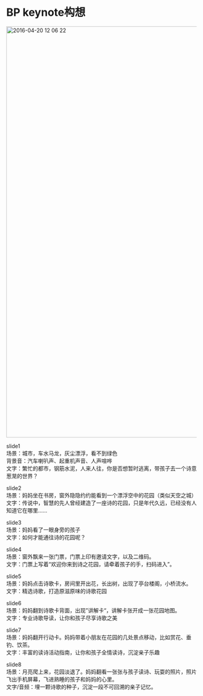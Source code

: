 # BP keynote构想  

<img width="1086" alt="2016-04-20 12 06 22" src="https://cloud.githubusercontent.com/assets/11477264/14740739/844a5226-0891-11e6-8786-1013a6a535f3.png">

slide1  
场景：城市，车水马龙，灰尘漂浮，看不到绿色  
背景音：汽车喇叭声、起重机声音、人声喧哗  
文字：繁忙的都市，钢筋水泥，人来人往，你是否想暂时逃离，带孩子去一个诗意葱茏的世界？

slide2  
场景：妈妈坐在书房，窗外隐隐约约能看到一个漂浮空中的花园（类似天空之城）  
文字：传说中，智慧的先人曾经建造了一座诗的花园，只是年代久远，已经没有人知道它在哪里……
  
slide3  
场景：妈妈看了一眼身旁的孩子  
文字：如何才能通往诗的花园呢？

slide4  
场景：窗外飘来一张门票，门票上印有邀请文字，以及二维码。  
文字：门票上写着“欢迎你来到诗之花园，请牵着孩子的手，扫码进入”。

slide5  
场景：妈妈点击诗歌卡，房间里开出花，长出树，出现了亭台楼阁，小桥流水。  
文字：精选诗歌，打造原滋原味的诗歌花园  

slide6  
场景：妈妈翻到诗歌卡背面，出现”讲解卡“，讲解卡张开成一张花园地图。  
文字：专业诗歌导读，让你和孩子尽享诗歌之美   

slide7  
场景：妈妈翻开行动卡。妈妈带着小朋友在花园的几处景点移动，比如赏花、垂钓、饮茶。  
文字：丰富的读诗活动指南，让你和孩子全情读诗，沉淀亲子乐趣  

slide8  
场景：月亮爬上来，花园淡退了。妈妈翻看一张张与孩子读诗、玩耍的照片，照片飞出手机屏幕，飞进熟睡的孩子和妈妈的心里。  
文字/音频：埋一颗诗歌的种子，沉淀一段不可回溯的亲子记忆。
